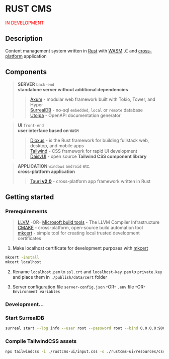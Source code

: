 # RUST CMS

<p><span style="color:red">IN DEVELOPMENT</span></p>

## Description
Content management system written in [Rust](https://www.rust-lang.org) with 
[WASM](https://developer.mozilla.org/en-US/docs/WebAssembly) `UI`
and [cross-platform](https://en.wikipedia.org/wiki/Cross-platform) application

## Components 

>**SERVER** `back-end` \
**standalone server without additional dependencies**
>>[Axum](https://axum.rs) - modular web framework built with Tokio, Tower, and Hyper \
>>[SurrealDB](https://surrealdb.com) - no-sql `embedded`, `local` or `remote` database \
>>[Utoipa](https://utoipa.rs) - OpenAPI documentation generator

>**UI** `front-end` \
**user interface based on `WASM`**
>>[Dioxus](https://dioxuslabs.com) - is the Rust framework for building fullstack web, desktop, and mobile apps \
>>[Tailwind](https://tailwindcss.com) - CSS framework for rapid UI development \
>>[DaisyUI](https://daisyui.com) - open source **Tailwind CSS component library**

>**APPLICATION** `windows` `android` etc. \
**cross-platform application**
>>[Tauri **v2.0**](https://v2.tauri.app) - cross-platform app framework written in Rust

 
## Getting started

### Prerequirements

>[LLVM](https://llvm.org) -OR- [Microsoft build tools](https://visualstudio.microsoft.com) - The LLVM Compiler Infrastructure \
>[CMAKE](https://cmake.org) - cross-platform, open-source build automation tool \
>[mkcert](https://github.com/FiloSottile/mkcert) - simple tool for creating local trusted development certificates 

1. Make localhost certificate for development purposes with [mkcert](https://github.com/FiloSottile/mkcert)
```bash
mkcert -install
mkcert localhost
```
2. Rename `localhost.pem` to `ssl.crt` and `localhost-key.pem` to `private.key` and place them in `./publish/data/cert` folder

3. Server configuration file `server-config.json` -OR- `.env` file -OR- `Environment variables` 

### Development...

### Start SurrealDB
```bash
surreal start --log info --user root --password root --bind 0.0.0.0:9000 rocksdb://./publish/data/db
```
### Compile TailwindCSS assets
```bash
npx tailwindcss -i ./rustcms-ui/input.css -o ./rustcms-ui/resources/css/main.css --minify
```
